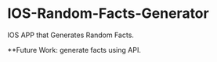 # IOS-Random-Facts-Generator
IOS APP that Generates Random Facts. 

**Future Work: generate facts using API. 
